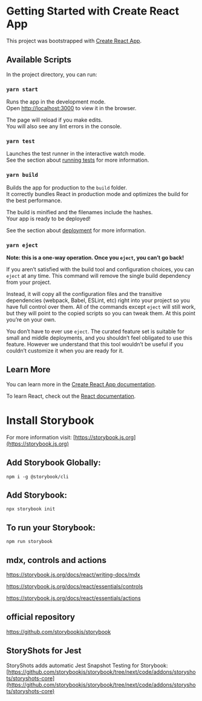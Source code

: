 # Getting Started with Create React App

This project was bootstrapped with [Create React App](https://github.com/facebook/create-react-app).

## Available Scripts

In the project directory, you can run:

### `yarn start`

Runs the app in the development mode.\
Open [http://localhost:3000](http://localhost:3000) to view it in the browser.

The page will reload if you make edits.\
You will also see any lint errors in the console.

### `yarn test`

Launches the test runner in the interactive watch mode.\
See the section about [running tests](https://facebook.github.io/create-react-app/docs/running-tests) for more information.

### `yarn build`

Builds the app for production to the `build` folder.\
It correctly bundles React in production mode and optimizes the build for the best performance.

The build is minified and the filenames include the hashes.\
Your app is ready to be deployed!

See the section about [deployment](https://facebook.github.io/create-react-app/docs/deployment) for more information.

### `yarn eject`

**Note: this is a one-way operation. Once you `eject`, you can’t go back!**

If you aren’t satisfied with the build tool and configuration choices, you can `eject` at any time. This command will remove the single build dependency from your project.

Instead, it will copy all the configuration files and the transitive dependencies (webpack, Babel, ESLint, etc) right into your project so you have full control over them. All of the commands except `eject` will still work, but they will point to the copied scripts so you can tweak them. At this point you’re on your own.

You don’t have to ever use `eject`. The curated feature set is suitable for small and middle deployments, and you shouldn’t feel obligated to use this feature. However we understand that this tool wouldn’t be useful if you couldn’t customize it when you are ready for it.

## Learn More

You can learn more in the [Create React App documentation](https://facebook.github.io/create-react-app/docs/getting-started).

To learn React, check out the [React documentation](https://reactjs.org/).

# Install Storybook

For more information visit: [https://storybook.js.org](https://storybook.js.org)

## Add Storybook Globally:
`npm i -g @storybook/cli`

## Add Storybook:
`npx storybook init`

## To run your Storybook:

`npm run storybook`

## mdx, controls and actions

https://storybook.js.org/docs/react/writing-docs/mdx

https://storybook.js.org/docs/react/essentials/controls

https://storybook.js.org/docs/react/essentials/actions

## official repository

https://github.com/storybookjs/storybook

## StoryShots for Jest

StoryShots adds automatic Jest Snapshot Testing for Storybook: [https://github.com/storybookjs/storybook/tree/next/code/addons/storyshots/storyshots-core](https://github.com/storybookjs/storybook/tree/next/code/addons/storyshots/storyshots-core)
